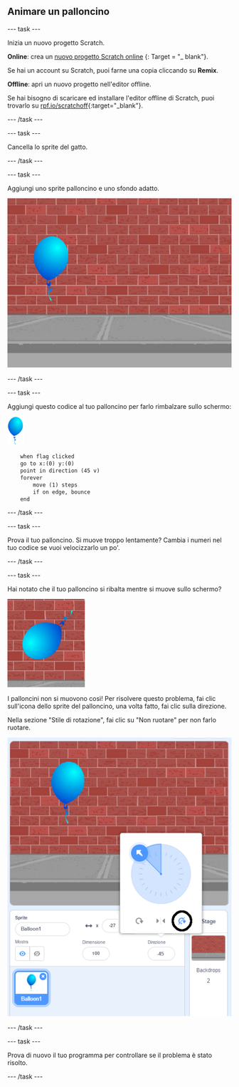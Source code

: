 ## Animare un palloncino

--- task ---

Inizia un nuovo progetto Scratch.

**Online**: crea un [nuovo progetto Scratch online](http://rpf.io/scratch-new) {: Target = "_ blank"}.

Se hai un account su Scratch, puoi farne una copia cliccando su **Remix**.

**Offline**: apri un nuovo progetto nell'editor offline.

Se hai bisogno di scaricare ed installare l'editor offline di Scratch, puoi trovarlo su [rpf.io/scratchoff](http://rpf.io/scratchoff){:target="_blank"}.

--- /task ---

--- task ---

Cancella lo sprite del gatto.

--- /task ---

--- task ---

Aggiungi uno sprite palloncino e uno sfondo adatto.

![sfondo e sprite di un palloncino](images/balloons-balloon.png)

--- /task ---


--- task ---

Aggiungi questo codice al tuo palloncino per farlo rimbalzare sullo schermo:

![sprite palloncino](images/balloon-sprite.png)

```blocks3
    when flag clicked
    go to x:(0) y:(0)
    point in direction (45 v)
    forever
        move (1) steps
        if on edge, bounce
    end
```

--- /task ---

--- task ---

Prova il tuo palloncino. Si muove troppo lentamente? Cambia i numeri nel tuo codice se vuoi velocizzarlo un po'.

--- /task ---

--- task ---

Hai notato che il tuo palloncino si ribalta mentre si muove sullo schermo?

![palloncino capovolto](images/balloons-flip.png)

I palloncini non si muovono così! Per risolvere questo problema, fai clic sull'icona dello sprite del palloncino, una volta fatto, fai clic sulla direzione.

Nella sezione "Stile di rotazione", fai clic su "Non ruotare" per non farlo ruotare.

![opzione di stile di rotazione](images/balloons-lock-annotated.png)

--- /task ---

--- task ---

Prova di nuovo il tuo programma per controllare se il problema è stato risolto.

--- /task ---
